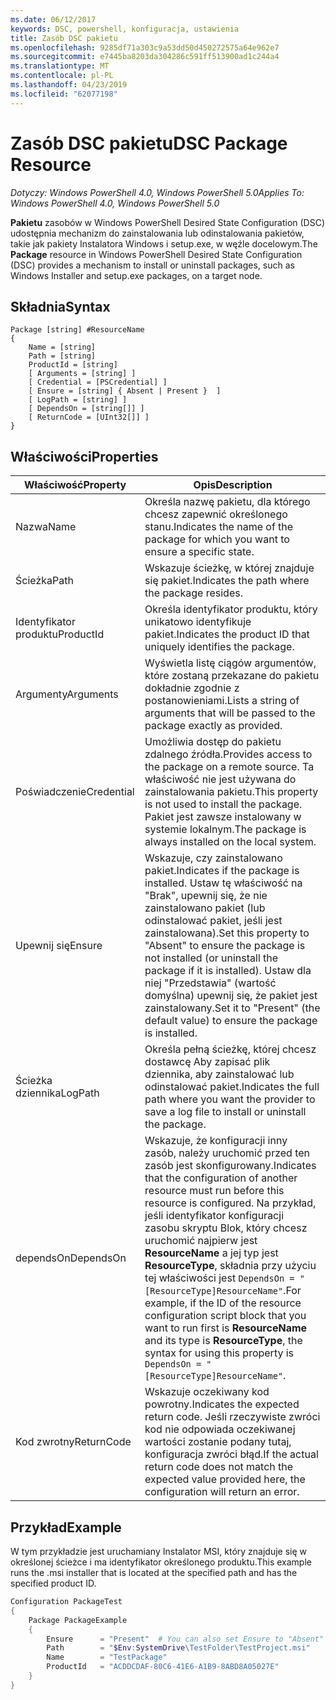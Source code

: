 ```yaml
---
ms.date: 06/12/2017
keywords: DSC, powershell, konfiguracja, ustawienia
title: Zasób DSC pakietu
ms.openlocfilehash: 9285df71a303c9a53dd50d450272575a64e962e7
ms.sourcegitcommit: e7445ba8203da304286c591ff513900ad1c244a4
ms.translationtype: MT
ms.contentlocale: pl-PL
ms.lasthandoff: 04/23/2019
ms.locfileid: "62077198"
---
```

# <a name="dsc-package-resource"></a><span data-ttu-id="09ac4-103">Zasób DSC pakietu</span><span class="sxs-lookup"><span data-stu-id="09ac4-103">DSC Package Resource</span></span>

<span data-ttu-id="09ac4-104">_Dotyczy: Windows PowerShell 4.0, Windows PowerShell 5.0_</span><span class="sxs-lookup"><span data-stu-id="09ac4-104">_Applies To: Windows PowerShell 4.0, Windows PowerShell 5.0_</span></span>

<span data-ttu-id="09ac4-105">**Pakietu** zasobów w Windows PowerShell Desired State Configuration (DSC) udostępnia mechanizm do zainstalowania lub odinstalowania pakietów, takie jak pakiety Instalatora Windows i setup.exe, w węźle docelowym.</span><span class="sxs-lookup"><span data-stu-id="09ac4-105">The **Package** resource in Windows PowerShell Desired State Configuration (DSC) provides a mechanism to install or uninstall packages, such as Windows Installer and setup.exe packages, on a target node.</span></span>

## <a name="syntax"></a><span data-ttu-id="09ac4-106">Składnia</span><span class="sxs-lookup"><span data-stu-id="09ac4-106">Syntax</span></span>

```
Package [string] #ResourceName
{
    Name = [string]
    Path = [string]
    ProductId = [string]
    [ Arguments = [string] ]
    [ Credential = [PSCredential] ]
    [ Ensure = [string] { Absent | Present }  ]
    [ LogPath = [string] ]
    [ DependsOn = [string[]] ]
    [ ReturnCode = [UInt32[]] ]
}
```

## <a name="properties"></a><span data-ttu-id="09ac4-107">Właściwości</span><span class="sxs-lookup"><span data-stu-id="09ac4-107">Properties</span></span>

| <span data-ttu-id="09ac4-108">Właściwość</span><span class="sxs-lookup"><span data-stu-id="09ac4-108">Property</span></span> | <span data-ttu-id="09ac4-109">Opis</span><span class="sxs-lookup"><span data-stu-id="09ac4-109">Description</span></span> |
| --- | --- |
| <span data-ttu-id="09ac4-110">Nazwa</span><span class="sxs-lookup"><span data-stu-id="09ac4-110">Name</span></span>| <span data-ttu-id="09ac4-111">Określa nazwę pakietu, dla którego chcesz zapewnić określonego stanu.</span><span class="sxs-lookup"><span data-stu-id="09ac4-111">Indicates the name of the package for which you want to ensure a specific state.</span></span>|
| <span data-ttu-id="09ac4-112">Ścieżka</span><span class="sxs-lookup"><span data-stu-id="09ac4-112">Path</span></span>| <span data-ttu-id="09ac4-113">Wskazuje ścieżkę, w której znajduje się pakiet.</span><span class="sxs-lookup"><span data-stu-id="09ac4-113">Indicates the path where the package resides.</span></span>|
| <span data-ttu-id="09ac4-114">Identyfikator produktu</span><span class="sxs-lookup"><span data-stu-id="09ac4-114">ProductId</span></span>| <span data-ttu-id="09ac4-115">Określa identyfikator produktu, który unikatowo identyfikuje pakiet.</span><span class="sxs-lookup"><span data-stu-id="09ac4-115">Indicates the product ID that uniquely identifies the package.</span></span>|
| <span data-ttu-id="09ac4-116">Argumenty</span><span class="sxs-lookup"><span data-stu-id="09ac4-116">Arguments</span></span>| <span data-ttu-id="09ac4-117">Wyświetla listę ciągów argumentów, które zostaną przekazane do pakietu dokładnie zgodnie z postanowieniami.</span><span class="sxs-lookup"><span data-stu-id="09ac4-117">Lists a string of arguments that will be passed to the package exactly as provided.</span></span>|
| <span data-ttu-id="09ac4-118">Poświadczenie</span><span class="sxs-lookup"><span data-stu-id="09ac4-118">Credential</span></span>| <span data-ttu-id="09ac4-119">Umożliwia dostęp do pakietu zdalnego źródła.</span><span class="sxs-lookup"><span data-stu-id="09ac4-119">Provides access to the package on a remote source.</span></span> <span data-ttu-id="09ac4-120">Ta właściwość nie jest używana do zainstalowania pakietu.</span><span class="sxs-lookup"><span data-stu-id="09ac4-120">This property is not used to install the package.</span></span> <span data-ttu-id="09ac4-121">Pakiet jest zawsze instalowany w systemie lokalnym.</span><span class="sxs-lookup"><span data-stu-id="09ac4-121">The package is always installed on the local system.</span></span>|
| <span data-ttu-id="09ac4-122">Upewnij się</span><span class="sxs-lookup"><span data-stu-id="09ac4-122">Ensure</span></span>| <span data-ttu-id="09ac4-123">Wskazuje, czy zainstalowano pakiet.</span><span class="sxs-lookup"><span data-stu-id="09ac4-123">Indicates if the package is installed.</span></span> <span data-ttu-id="09ac4-124">Ustaw tę właściwość na "Brak", upewnij się, że nie zainstalowano pakiet (lub odinstalować pakiet, jeśli jest zainstalowana).</span><span class="sxs-lookup"><span data-stu-id="09ac4-124">Set this property to "Absent" to ensure the package is not installed (or uninstall the package if it is installed).</span></span> <span data-ttu-id="09ac4-125">Ustaw dla niej "Przedstawia" (wartość domyślna) upewnij się, że pakiet jest zainstalowany.</span><span class="sxs-lookup"><span data-stu-id="09ac4-125">Set it to "Present" (the default value) to ensure the package is installed.</span></span>|
| <span data-ttu-id="09ac4-126">Ścieżka dziennika</span><span class="sxs-lookup"><span data-stu-id="09ac4-126">LogPath</span></span>| <span data-ttu-id="09ac4-127">Określa pełną ścieżkę, której chcesz dostawcę Aby zapisać plik dziennika, aby zainstalować lub odinstalować pakiet.</span><span class="sxs-lookup"><span data-stu-id="09ac4-127">Indicates the full path where you want the provider to save a log file to install or uninstall the package.</span></span>|
| <span data-ttu-id="09ac4-128">dependsOn</span><span class="sxs-lookup"><span data-stu-id="09ac4-128">DependsOn</span></span> | <span data-ttu-id="09ac4-129">Wskazuje, że konfiguracji inny zasób, należy uruchomić przed ten zasób jest skonfigurowany.</span><span class="sxs-lookup"><span data-stu-id="09ac4-129">Indicates that the configuration of another resource must run before this resource is configured.</span></span> <span data-ttu-id="09ac4-130">Na przykład, jeśli identyfikator konfiguracji zasobu skryptu Blok, który chcesz uruchomić najpierw jest **ResourceName** a jej typ jest **ResourceType**, składnia przy użyciu tej właściwości jest `DependsOn = "[ResourceType]ResourceName"`.</span><span class="sxs-lookup"><span data-stu-id="09ac4-130">For example, if the ID of the resource configuration script block that you want to run first is **ResourceName** and its type is **ResourceType**, the syntax for using this property is `DependsOn = "[ResourceType]ResourceName"`.</span></span>|
| <span data-ttu-id="09ac4-131">Kod zwrotny</span><span class="sxs-lookup"><span data-stu-id="09ac4-131">ReturnCode</span></span>| <span data-ttu-id="09ac4-132">Wskazuje oczekiwany kod powrotny.</span><span class="sxs-lookup"><span data-stu-id="09ac4-132">Indicates the expected return code.</span></span> <span data-ttu-id="09ac4-133">Jeśli rzeczywiste zwróci kod nie odpowiada oczekiwanej wartości zostanie podany tutaj, konfiguracja zwróci błąd.</span><span class="sxs-lookup"><span data-stu-id="09ac4-133">If the actual return code does not match the expected value provided here, the configuration will return an error.</span></span>|

## <a name="example"></a><span data-ttu-id="09ac4-134">Przykład</span><span class="sxs-lookup"><span data-stu-id="09ac4-134">Example</span></span>

<span data-ttu-id="09ac4-135">W tym przykładzie jest uruchamiany Instalator MSI, który znajduje się w określonej ścieżce i ma identyfikator określonego produktu.</span><span class="sxs-lookup"><span data-stu-id="09ac4-135">This example runs the .msi installer that is located at the specified path and has the specified product ID.</span></span>

```powershell
Configuration PackageTest
{
    Package PackageExample
    {
        Ensure      = "Present"  # You can also set Ensure to "Absent"
        Path        = "$Env:SystemDrive\TestFolder\TestProject.msi"
        Name        = "TestPackage"
        ProductId   = "ACDDCDAF-80C6-41E6-A1B9-8ABD8A05027E"
    }
}
```